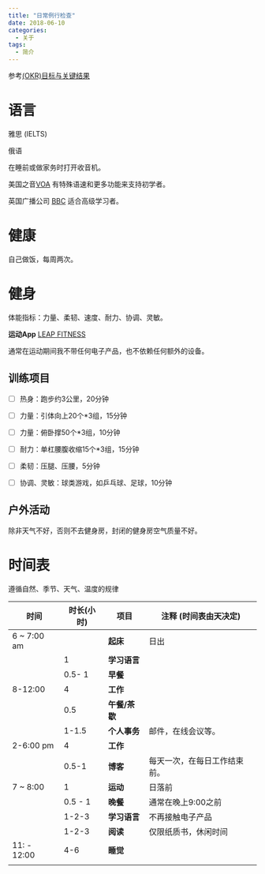 ```yaml
---
title: "日常例行检查"
date: 2018-06-10
categories:
  - 关于
tags:
  - 简介
---
```



参考[(OKR)目标与关键结果 ](https://en.wikipedia.org/wiki/OKR)

# 语言

雅思 (IELTS)

俄语

在睡前或做家务时打开收音机。

美国之音[VOA](https://learningenglish.voanews.com/) 有特殊语速和更多功能来支持初学者。

英国广播公司 [BBC](https://www.bbc.co.uk/learningenglish/) 适合高级学习者。



# 健康

自己做饭，每周两次。

# 健身

体能指标：力量、柔韧、速度、耐力、协调、灵敏。

**运动App** [LEAP FITNESS](https://leap.app/)

通常在运动期间我不带任何电子产品，也不依赖任何额外的设备。



## 训练项目

- [ ] 热身：跑步约3公里，20分钟
- [ ] 力量：引体向上20个*3组，15分钟
- [ ] 力量：俯卧撑50个*3组，10分钟
- [ ] 耐力：单杠腰腹收缩15个*3组，15分钟
- [ ] 柔韧：压腿、压腰，5分钟
- [ ] 协调、灵敏：球类游戏，如乒乓球、足球，10分钟


## 户外活动

除非天气不好，否则不去健身房，封闭的健身房空气质量不好。

# 时间表

遵循自然、季节、天气、温度的规律

| 时间      | 时长(小时) | **项目**       | 注释 (时间表由天决定) |
| -------- | -------- | ------------- | ------------------- |
| 6 ~ 7:00 am |      | **起床**       | 日出                |
|       | 1     | **学习语言**   |                   |
|       | 0.5- 1    | **早餐**      |                   |
| 8-12:00  | 4     | **工作**       |                   |
|      | 0.5     | **午餐/茶歇** |                   |
|      | 1-1.5    | **个人事务**   | 邮件，在线会议等。          |
| 2-6:00 pm  | 4     | **工作**       |                   |
|      | 0.5-1    | **博客**       | 每天一次，在每日工作结束前。       |
| 7 ~ 8:00   | 1     | **运动**       | 日落前                 |
|      | 0.5 - 1   | **晚餐**       | 通常在晚上9:00之前        |
|      | 1-2-3   | **学习语言**   | 不再接触电子产品          |
|      | 1-2-3  | **阅读**     | 仅限纸质书，休闲时间        |
| 11: - 12:00 | 4-6   | **睡觉**       |                   |
|       |       |              |                   |
